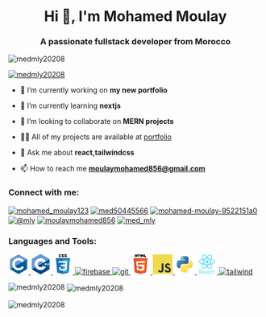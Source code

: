 <h1 align="center">Hi 👋, I'm Mohamed Moulay</h1>
<h3 align="center">A passionate fullstack developer from Morocco</h3>

<p align="left"> <img src="https://komarev.com/ghpvc/?username=medmly20208&label=Profile%20views&color=0e75b6&style=flat" alt="medmly20208" /> </p>

<p align="left"> <a href="https://github.com/ryo-ma/github-profile-trophy"><img src="https://github-profile-trophy.vercel.app/?username=medmly20208" alt="medmly20208" /></a> </p>

- 🔭 I’m currently working on **my new portfolio**

- 🌱 I’m currently learning **nextjs**

- 👯 I’m looking to collaborate on **MERN projects**

- 👨‍💻 All of my projects are available at [portfolio](https://chipper-muffin-552fb0.netlify.app/)

- 💬 Ask me about **react,tailwindcss**

- 📫 How to reach me **moulaymohamed856@gmail.com**

<h3 align="left">Connect with me:</h3>
<p align="left">
<a href="https://codepen.io/mohamed_moulay123" target="blank"><img align="center" src="https://raw.githubusercontent.com/rahuldkjain/github-profile-readme-generator/master/src/images/icons/Social/codepen.svg" alt="mohamed_moulay123" height="30" width="40" /></a>
<a href="https://twitter.com/med50445566" target="blank"><img align="center" src="https://raw.githubusercontent.com/rahuldkjain/github-profile-readme-generator/master/src/images/icons/Social/twitter.svg" alt="med50445566" height="30" width="40" /></a>
<a href="https://linkedin.com/in/mohamed-moulay-9522151a0" target="blank"><img align="center" src="https://raw.githubusercontent.com/rahuldkjain/github-profile-readme-generator/master/src/images/icons/Social/linked-in-alt.svg" alt="mohamed-moulay-9522151a0" height="30" width="40" /></a>
<a href="https://hashnode.com/@mly" target="blank"><img align="center" src="https://raw.githubusercontent.com/rahuldkjain/github-profile-readme-generator/master/src/images/icons/Social/hashnode.svg" alt="@mly" height="30" width="40" /></a>
<a href="https://www.hackerrank.com/moulaymohamed856" target="blank"><img align="center" src="https://raw.githubusercontent.com/rahuldkjain/github-profile-readme-generator/master/src/images/icons/Social/hackerrank.svg" alt="moulaymohamed856" height="30" width="40" /></a>
<a href="https://www.leetcode.com/med_mly" target="blank"><img align="center" src="https://raw.githubusercontent.com/rahuldkjain/github-profile-readme-generator/master/src/images/icons/Social/leet-code.svg" alt="med_mly" height="30" width="40" /></a>
</p>

<h3 align="left">Languages and Tools:</h3>
<p align="left"> <a href="https://www.cprogramming.com/" target="_blank" rel="noreferrer"> <img src="https://raw.githubusercontent.com/devicons/devicon/master/icons/c/c-original.svg" alt="c" width="40" height="40"/> </a> <a href="https://www.w3schools.com/cpp/" target="_blank" rel="noreferrer"> <img src="https://raw.githubusercontent.com/devicons/devicon/master/icons/cplusplus/cplusplus-original.svg" alt="cplusplus" width="40" height="40"/> </a> <a href="https://www.w3schools.com/css/" target="_blank" rel="noreferrer"> <img src="https://raw.githubusercontent.com/devicons/devicon/master/icons/css3/css3-original-wordmark.svg" alt="css3" width="40" height="40"/> </a> <a href="https://firebase.google.com/" target="_blank" rel="noreferrer"> <img src="https://www.vectorlogo.zone/logos/firebase/firebase-icon.svg" alt="firebase" width="40" height="40"/> </a> <a href="https://git-scm.com/" target="_blank" rel="noreferrer"> <img src="https://www.vectorlogo.zone/logos/git-scm/git-scm-icon.svg" alt="git" width="40" height="40"/> </a> <a href="https://www.w3.org/html/" target="_blank" rel="noreferrer"> <img src="https://raw.githubusercontent.com/devicons/devicon/master/icons/html5/html5-original-wordmark.svg" alt="html5" width="40" height="40"/> </a> <a href="https://developer.mozilla.org/en-US/docs/Web/JavaScript" target="_blank" rel="noreferrer"> <img src="https://raw.githubusercontent.com/devicons/devicon/master/icons/javascript/javascript-original.svg" alt="javascript" width="40" height="40"/> </a> <a href="https://www.python.org" target="_blank" rel="noreferrer"> <img src="https://raw.githubusercontent.com/devicons/devicon/master/icons/python/python-original.svg" alt="python" width="40" height="40"/> </a> <a href="https://reactjs.org/" target="_blank" rel="noreferrer"> <img src="https://raw.githubusercontent.com/devicons/devicon/master/icons/react/react-original-wordmark.svg" alt="react" width="40" height="40"/> </a> <a href="https://tailwindcss.com/" target="_blank" rel="noreferrer"> <img src="https://www.vectorlogo.zone/logos/tailwindcss/tailwindcss-icon.svg" alt="tailwind" width="40" height="40"/> </a> </p>

<p><img align="left" src="https://github-readme-stats.vercel.app/api/top-langs?username=medmly20208&show_icons=true&locale=en&layout=compact" alt="medmly20208" /></p>

<p>&nbsp;<img align="center" src="https://github-readme-stats.vercel.app/api?username=medmly20208&show_icons=true&locale=en" alt="medmly20208" /></p>

<p><img align="center" src="https://github-readme-streak-stats.herokuapp.com/?user=medmly20208&" alt="medmly20208" /></p>

